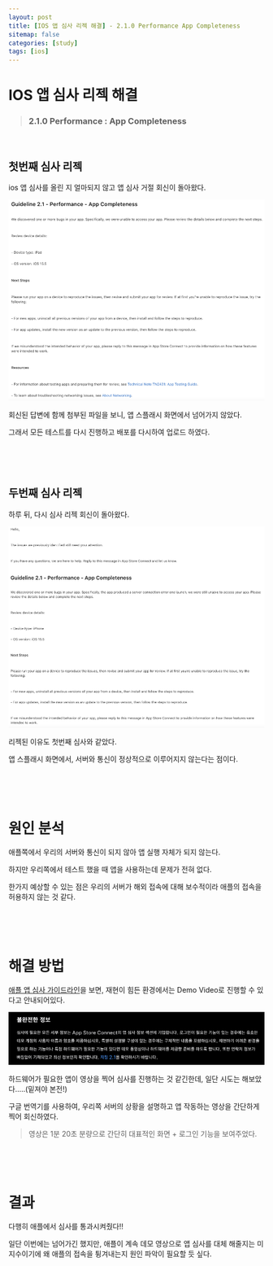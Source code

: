```yaml
---
layout: post
title: [IOS 앱 심사 리젝 해결] - 2.1.0 Performance App Completeness 
sitemap: false
categories: [study]
tags: [ios]
---
```

# IOS 앱 심사 리젝 해결

> ### 2.1.0 Performance : App Completeness

<br>

## 첫번째 심사 리젝 

ios 앱 심사를 올린 지 얼마되지 않고 앱 심사 거절 회신이 돌아왔다.

![](/assets/img/ios/ios_reject_first.png)

회신된 답변에 함께 첨부된 파일을 보니, 앱 스플래시 화면에서 넘어가지 않았다. 

그래서 모든 테스트를 다시 진행하고 배포를 다시하여 업로드 하였다. 

<br>
<br>
<br>

## 두번째 심사 리젝

하루 뒤, 다시 심사 리젝 회신이 돌아왔다. 

![](/assets/img/ios/ios_reject_second.png)

리젝된 이유도 첫번째 심사와 같았다.   

앱 스플래시 화면에서, 서버와 통신이 정상적으로 이루어지지 않는다는 점이다. 

<br>
<br>
<br>

# 원인 분석

애플쪽에서 우리의 서버와 통신이 되지 않아 앱 실행 자체가 되지 않는다. 

하지만 우리쪽에서 테스트 했을 때 앱을 사용하는데 문제가 전혀 없다. 

한가지 예상할 수 있는 점은 우리의 서버가 해외 접속에 대해 보수적이라 애플의 접속을 허용하지 않는 것 같다. 

<br>
<br>
<br>

# 해결 방법

[애플 앱 심사 가이드라인](https://developer.apple.com/app-store/review/)을 보면, 재현이 힘든 환경에서는 Demo Video로 진행할 수 있다고 안내되어있다. 

![](/assets/img/ios/ios_app_store_guidelines.png)

하드웨어가 필요한 앱이 영상을 찍어 심사를 진행하는 것 같긴한데, 일단 시도는 해보았다.....(밑져야 본전!)

구글 번역기를 사용하여, 우리쪽 서버의 상황을 설명하고 앱 작동하는 영상을 간단하게 찍어 회신하였다. 

> 영상은 1분 20초 분량으로 간단히 대표적인 화면 + 로그인 기능을 보여주었다. 

<br>
<br>
<br>

# 결과

다행히 애플에서 심사를 통과시켜줬다!!

일단 이번에는 넘어가긴 했지만, 애플이 계속 데모 영상으로 앱 심사를 대체 해줄지는 미지수이기에 왜 애플의 접속을 튕겨내는지 원인 파악이 필요할 듯 싶다. 

<br>
<br>
<br>






